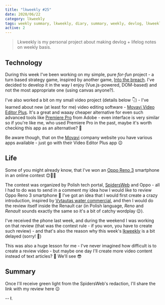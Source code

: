 ```yaml
---
title: "lkweekly #25"
date: 2020/06/22
category: lkweekly
tags: weekly summary, lkweekly, diary, summary, weekly, devlog, lkweekly2020, oppo, oppo reno 3, movavi, adobe premiere pro, premiere pro, adobe, video
active: 2
---
```


> Lkweekly is my personal project about making devlog + lifelog notes on weekly basis.

## Technology

During this week I've been working on my simple, pure *for-fun* project - a turn based strategy game, inspired by another game, [Into the breach](https://en.wikipedia.org/wiki/Into_the_Breach). I've decided to develop it in the way I enjoy (Vue.js-powered, DOM-based) and not the most appropriate one (using canvas anyone?).

I've also worked a bit on my small video project (details below 👇) - I've learned about new (at least for me) video editing software - [Movavi Video Editor Plus](https://www.movavi.com/video-editor-plus). It's a great and waaay cheaper alternative for even such advanced tools like [Premiere Pro](https://www.adobe.com/products/premiere.html) from Adobe - even interface is very similar so if you're like me, who used Premiere Pro in the past, maybe it's worth checking this app as an alternative? 🤔

Be aware though, that on the [Movavi](https://www.movavi.com/) company website you have various apps available - just go with their Video Editor Plus app 😉

## Life

Some of you might already know, that I've won an [Oppo Reno 3](https://www.oppo.com/en/smartphone-reno3-pro/) smartphone in an online contest 😊🍾🎆

The contest was organized by Polish tech portal, [SpidersWeb](https://spidersweb.pl) and Oppo - all I had to do was to send in a comment my idea how I would like to review Oppo Reno 3 smartphone 🤔 I've got an idea that I would first create a crazy introduction, inspired by [Vytautas water commercial](https://www.youtube.com/watch?v=nITLob098W8), and then I would do the review itself inside the Renault car (in Polish language, *Reno* and *Renault* sounds exactly the same so it's a bit of catchy wordplay 😉).

I've received the phone last week, and during the weekend I was working on that review (that was the contest rule - if you won, you have to create such review) - and that's also the reason why this week's [lkweekly](https://lukaszkups.net/notes/?category=lkweekly) is a bit delayed (sorry! 🙏)

This was also a huge lesson for me - I've never imagined how difficult is to create a review video - but maybe one day I'll create more video content instead of text articles? 🤔 We'll see 😎

## Summary

Once I'll receive green light from the SpidersWeb's redaction, I'll share the link with my review here 😉

-- ł.
